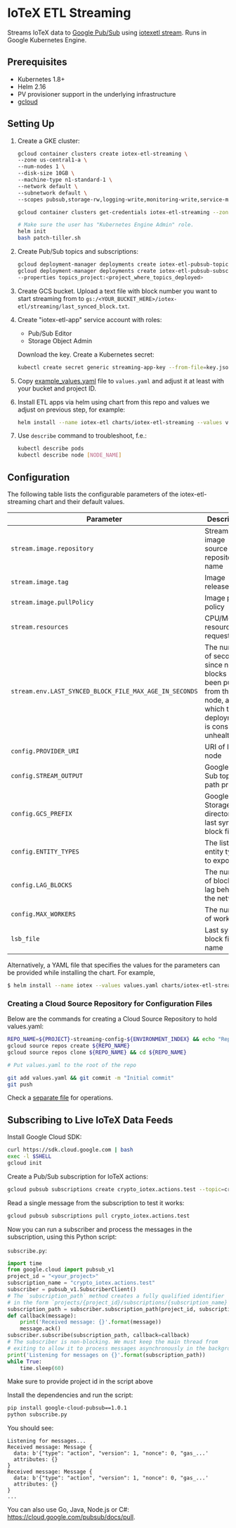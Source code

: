 # IoTeX ETL Streaming

Streams IoTeX data to [Google Pub/Sub](https://cloud.google.com/pubsub) using 
[iotexetl stream](https://github.com/blockchain-etl/iotex-etl/tree/develop/docs/commands.md#stream). 
Runs in Google Kubernetes Engine.  

## Prerequisites

- Kubernetes 1.8+
- Helm 2.16
- PV provisioner support in the underlying infrastructure
- [gcloud](https://cloud.google.com/sdk/install)

## Setting Up

1. Create a GKE cluster:

    ```bash
    gcloud container clusters create iotex-etl-streaming \
    --zone us-central1-a \
    --num-nodes 1 \
    --disk-size 10GB \
    --machine-type n1-standard-1 \
    --network default \
    --subnetwork default \
    --scopes pubsub,storage-rw,logging-write,monitoring-write,service-management,service-control,trace
    
    gcloud container clusters get-credentials iotex-etl-streaming --zone us-central1-a
   
    # Make sure the user has "Kubernetes Engine Admin" role.
    helm init
    bash patch-tiller.sh
    ```

2. Create Pub/Sub topics and subscriptions:

    ```bash
   gcloud deployment-manager deployments create iotex-etl-pubsub-topics-0 --template deployment_manager_pubsub_topics.py
   gcloud deployment-manager deployments create iotex-etl-pubsub-subscriptions-0 --template deployment_manager_pubsub_subscriptions.py \
    --properties topics_project:<project_where_topics_deployed>
   ```

3. Create GCS bucket. Upload a text file with block number you want to start streaming from to 
`gs:/<YOUR_BUCKET_HERE>/iotex-etl/streaming/last_synced_block.txt`.

4. Create "iotex-etl-app" service account with roles:
    - Pub/Sub Editor
    - Storage Object Admin

    Download the key. Create a Kubernetes secret:

    ```bash
    kubectl create secret generic streaming-app-key --from-file=key.json=$HOME/Downloads/key.json
    ```
   
5. Copy [example_values.yaml](example_values.yaml) file to `values.yaml` and adjust it at least with 
    your bucket and project ID.

6. Install ETL apps via helm using chart from this repo and values we adjust on previous step, for example:

    ```bash
    helm install --name iotex-etl charts/iotex-etl-streaming --values values.yaml
    ``` 

7. Use `describe` command to troubleshoot, f.e.:

    ```bash
    kubectl describe pods
    kubectl describe node [NODE_NAME]
    ```

## Configuration

The following table lists the configurable parameters of the iotex-etl-streaming chart and their default values.

Parameter                                                | Description                                       | Default
-------------------------------------------------------- | ------------------------------------------------- | ----------------------------------------------------------
`stream.image.repository`                                | Stream image source repository name               | `blockchainetl/iotex-etl`
`stream.image.tag`                                       | Image release tag                                 | `1.0.1`
`stream.image.pullPolicy`                                | Image pull policy                                 | `IfNotPresent`
`stream.resources`                                       | CPU/Memory resource request/limit                 | `100m/128Mi, 350m/512Mi`
`stream.env.LAST_SYNCED_BLOCK_FILE_MAX_AGE_IN_SECONDS`   | The number of seconds since new blocks have been pulled from the node, after which the deployment is considered unhealthy                 | `600`
`config.PROVIDER_URI`                                    | URI of IoTeX node                                 | `grpcs://api.mainnet.iotex.one:443`
`config.STREAM_OUTPUT`                                   | Google Pub Sub topic path prefix                  | `projects/<your-project>/topics/crypto_iotex`
`config.GCS_PREFIX`                                      | Google Storage directory of last synced block file| `gs://<your-bucket>/iotex-etl/streaming`
`config.ENTITY_TYPES`                                    | The list of entity types to export                | ``
`config.LAG_BLOCKS`                                      | The number of blocks to lag behind the network    | `10`
`config.MAX_WORKERS`                                     | The number of workers                             | `4`
`lsb_file`                                               | Last synced block file name                       | `last_synced_block.txt`

Alternatively, a YAML file that specifies the values for the parameters can be provided while installing the chart. For example,

```bash
$ helm install --name iotex --values values.yaml charts/iotex-etl-streaming
```

### Creating a Cloud Source Repository for Configuration Files

Below are the commands for creating a Cloud Source Repository to hold values.yaml: 

```bash
REPO_NAME=${PROJECT}-streaming-config-${ENVIRONMENT_INDEX} && echo "Repo name ${REPO_NAME}"
gcloud source repos create ${REPO_NAME}
gcloud source repos clone ${REPO_NAME} && cd ${REPO_NAME}

# Put values.yaml to the root of the repo

git add values.yaml && git commit -m "Initial commit"
git push
```

Check a [separate file](ops.md) for operations.

## Subscribing to Live IoTeX Data Feeds

Install Google Cloud SDK:

```bash
curl https://sdk.cloud.google.com | bash
exec -l $SHELL
gcloud init
```

Create a Pub/Sub subscription for IoTeX actions:

```bash
gcloud pubsub subscriptions create crypto_iotex.actions.test --topic=crypto_iotex.actions --topic-project=public-data-finance
```

Read a single message from the subscription to test it works:

```bash
gcloud pubsub subscriptions pull crypto_iotex.actions.test
```

Now you can run a subscriber and process the messages in the subscription, using this Python script:

`subscribe.py`:

```python
import time
from google.cloud import pubsub_v1
project_id = "<your_project>"
subscription_name = "crypto_iotex.actions.test"
subscriber = pubsub_v1.SubscriberClient()
# The `subscription_path` method creates a fully qualified identifier
# in the form `projects/{project_id}/subscriptions/{subscription_name}`
subscription_path = subscriber.subscription_path(project_id, subscription_name)
def callback(message):
    print('Received message: {}'.format(message))
    message.ack()
subscriber.subscribe(subscription_path, callback=callback)
# The subscriber is non-blocking. We must keep the main thread from
# exiting to allow it to process messages asynchronously in the background.
print('Listening for messages on {}'.format(subscription_path))
while True:
    time.sleep(60)
```

Make sure to provide project id in the script above

Install the dependencies and run the script:

```bash
pip install google-cloud-pubsub==1.0.1
python subscribe.py
```

You should see:

```
Listening for messages...
Received message: Message {
  data: b'{"type": "action", "version": 1, "nonce": 0, "gas_...'
  attributes: {}
}
Received message: Message {
  data: b'{"type": "action", "version": 1, "nonce": 0, "gas_...'
  attributes: {}
}
...
```

You can also use Go, Java, Node.js or C#: https://cloud.google.com/pubsub/docs/pull.